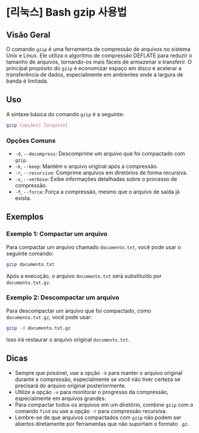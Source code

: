 # [리눅스] Bash gzip 사용법

## Visão Geral
O comando `gzip` é uma ferramenta de compressão de arquivos no sistema Unix e Linux. Ele utiliza o algoritmo de compressão DEFLATE para reduzir o tamanho de arquivos, tornando-os mais fáceis de armazenar e transferir. O principal propósito do `gzip` é economizar espaço em disco e acelerar a transferência de dados, especialmente em ambientes onde a largura de banda é limitada.

## Uso
A sintaxe básica do comando `gzip` é a seguinte:

```bash
gzip [opções] [arquivo]
```

### Opções Comuns
- `-d`, `--decompress`: Descomprime um arquivo que foi compactado com `gzip`.
- `-k`, `--keep`: Mantém o arquivo original após a compressão.
- `-r`, `--recursive`: Comprime arquivos em diretórios de forma recursiva.
- `-v`, `--verbose`: Exibe informações detalhadas sobre o processo de compressão.
- `-f`, `--force`: Força a compressão, mesmo que o arquivo de saída já exista.

## Exemplos
### Exemplo 1: Compactar um arquivo
Para compactar um arquivo chamado `documento.txt`, você pode usar o seguinte comando:

```bash
gzip documento.txt
```

Após a execução, o arquivo `documento.txt` será substituído por `documento.txt.gz`.

### Exemplo 2: Descompactar um arquivo
Para descompactar um arquivo que foi compactado, como `documento.txt.gz`, você pode usar:

```bash
gzip -d documento.txt.gz
```

Isso irá restaurar o arquivo original `documento.txt`.

## Dicas
- Sempre que possível, use a opção `-k` para manter o arquivo original durante a compressão, especialmente se você não tiver certeza se precisará do arquivo original posteriormente.
- Utilize a opção `-v` para monitorar o progresso da compressão, especialmente em arquivos grandes.
- Para compactar todos os arquivos em um diretório, combine `gzip` com o comando `find` ou use a opção `-r` para compressão recursiva.
- Lembre-se de que arquivos compactados com `gzip` não podem ser abertos diretamente por ferramentas que não suportam o formato `.gz`.